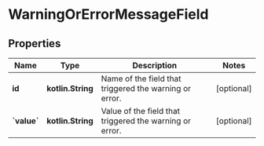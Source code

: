 
# WarningOrErrorMessageField

## Properties
| Name | Type | Description | Notes |
| ------------ | ------------- | ------------- | ------------- |
| **id** | **kotlin.String** | Name of the field that triggered the warning or error. |  [optional] |
| **&#x60;value&#x60;** | **kotlin.String** | Value of the field that triggered the warning or error. |  [optional] |



